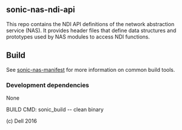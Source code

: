 sonic-nas-ndi-api
-----------------
This repo contains the NDI API definitions of the network abstraction service (NAS). It provides header files that define data structures and prototypes used by NAS modules to access NDI functions.

Build
---------
See [sonic-nas-manifest](https://github.com/Azure/sonic-nas-manifest) for more information on common build tools.

### Development dependencies
None

BUILD CMD: sonic_build -- clean binary

(c) Dell 2016
